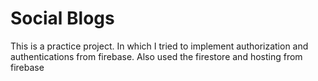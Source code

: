 # Social Blogs

This is a practice project. In which I tried to implement authorization and authentications from firebase. Also used the firestore and hosting from firebase
